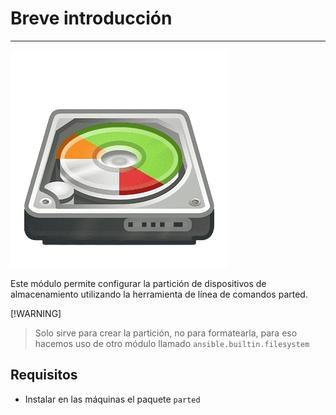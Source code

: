 # Breve introducción
---
![intro](img/intro.png)

Este módulo permite configurar la partición de dispositivos de almacenamiento utilizando la herramienta de línea de comandos parted.

[!WARNING]
> Solo sirve para crear la partición, no para formatearla, para eso hacemos uso de otro módulo llamado ``ansible.builtin.filesystem``

## Requisitos
* Instalar en las máquinas el paquete ``parted``